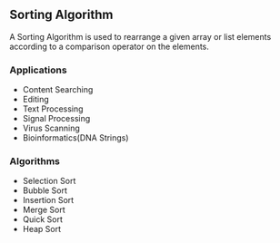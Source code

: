 ## Sorting Algorithm

A Sorting Algorithm is used to rearrange a given array or list elements according to a comparison operator on the elements.

### Applications
- Content Searching
- Editing
- Text Processing
- Signal Processing
- Virus Scanning
- Bioinformatics(DNA Strings)

### Algorithms
- Selection Sort
- Bubble Sort
- Insertion Sort
- Merge Sort
- Quick Sort
- Heap Sort

